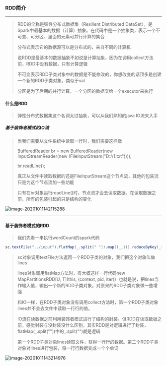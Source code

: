 ### RDD简介

***

> RDD的全称是弹性分布式数据集（Resilient Distributed DataSet），是Spark中最基本的数据（计算）抽象。在代码中是一个抽象类，表示一个不可变、可分区、里面的元素可并行计算的集合
>
> 分布式表示它的数据源可以是分布式的，来自不同的计算机
>
> 说RDD是最基本的数据抽象不如说是计算抽象，因为在调用collect方法前，RDD中没有数据，只有计算逻辑 
>
> 不可变表示RDD子类对象中的数据是不能修改的，你想改变的话顶多是创建一个新的RDD子类对象。类似于val
>
> 分区是为了后期的并行计算，一个分区的数据交给一个executor来执行



#### 什么是RDD

> 弹性分布式数据集这个名词太过抽象，可以从我们熟知的java IO流来入手

##### 基于装饰者模式的IO流

> 当我们需要从文件系统中读取一行时，我们需要这样做
>
> BufferedReader br = new BufferedReader(new InputStreamReader(new (FileInputStream("D://1.txt"))));
>
> br.readLine();
>
> 真正从文件中读取数据的还是FileInputStream这个节点流，其他的包装流只是为这个节点流加一些功能
>
> 只有在br对象运行readLine()时，节点流才会去读取数据。在读取数据之前，所有的包装引起的只是结构的变化

![image-20201011142115288](F:\学习笔记\spark\images\javaIO图.png)

***

#### 基于装饰者模式的RDD

> 我们先看一串执行wordCount的spark代码

``` scala
sc.textFile("../input").flatMap(_.split(" ")).map((_,1)).reduceByKey(_+_).collect
```

> sc对象调用textFile方法返回一个RDD子类的对象，我们把这个对象叫做lines
>
> lines对象调用flatMap方法时，有大概这样一行代码new MapPartitionsRDD[U, T](this, (context, pid, iter)）也就是说，把lines当作输入值，输出一个新的RDD子类对象。对原来的RDD子类对象做一些增强
>
> 和IO一样，在RDD子类对象没有调用collect方法时，第一个RDD子类对象lines并不会去文件中读取一行行的值。
>
> IO流在读数据之前利用装饰者模式进行了结构的封装。但RDD在读取数据之前，感觉封装与没封装没什么区别，其实RDD是对逻辑进行了封装，flatMap(_.split(""))中的\_.split("")就是逻辑
>
> 第一个RDD子类对象lines读取文件，获得一行行的数据。第二个RDD子类对象对lines进行包装，将一行行数据变成一个个单词

![image-20201011143214976](F:\学习笔记\spark\images\基于装饰着模式的RDD.png)

